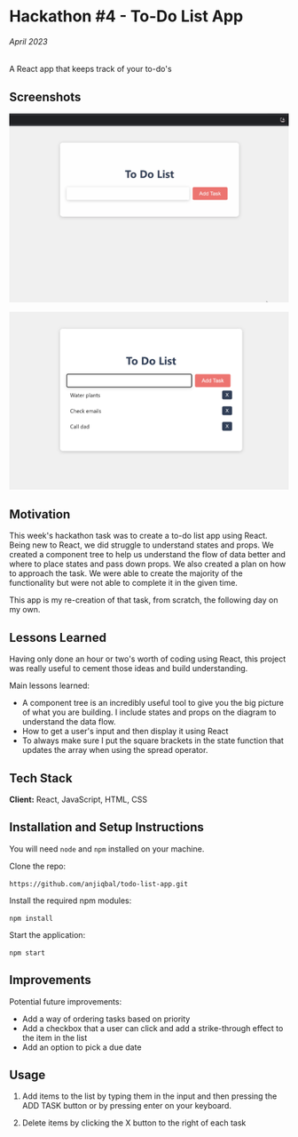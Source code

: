 # Hackathon #4 - To-Do List App

###### April 2023

A React app that keeps track of your to-do's

## Screenshots

![To do list gif](images/to_do_list.gif)

![To do list app Screenshot](https://github.com/anjiqbal/todo-list-app/blob/main/images/Screenshot.png)

## Motivation

This week's hackathon task was to create a to-do list app using React. Being new to React, we did struggle to understand states and props. We created a component tree to help us understand the flow of data better and where to place states and pass down props. We also created a plan on how to approach the task. We were able to create the majority of the functionality but were not able to complete it in the given time.

This app is my re-creation of that task, from scratch, the following day on my own.

## Lessons Learned

Having only done an hour or two's worth of coding using React, this project was really useful to cement those ideas and build understanding.

Main lessons learned:

- A component tree is an incredibly useful tool to give you the big picture of what you are building. I include states and props on the diagram to understand the data flow.
- How to get a user's input and then display it using React
- To always make sure I put the square brackets in the state function that updates the array when using the spread operator.

## Tech Stack

**Client:** React, JavaScript, HTML, CSS

## Installation and Setup Instructions

You will need `node` and `npm` installed on your machine.

Clone the repo:

`https://github.com/anjiqbal/todo-list-app.git`

Install the required npm modules:

`npm install`

Start the application:

`npm start`

## Improvements

Potential future improvements:

- Add a way of ordering tasks based on priority
- Add a checkbox that a user can click and add a strike-through effect to the item in the list
- Add an option to pick a due date

## Usage

1. Add items to the list by typing them in the input and then pressing the ADD TASK button or by pressing enter on your keyboard.

2. Delete items by clicking the X button to the right of each task

